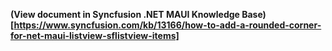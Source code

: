 **(View document in Syncfusion .NET MAUI Knowledge Base)[https://www.syncfusion.com/kb/13166/how-to-add-a-rounded-corner-for-net-maui-listview-sflistview-items]**
